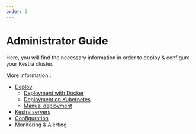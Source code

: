 ```yaml
---
order: 5
---
```

# Administrator Guide

Here, you will find the necessary information in order to deploy & configure your Kestra cluster.

More information : 

- [Deploy](deployment)
    - [Deployment with Docker](deployment/docker)
    - [Deployment on Kubernetes](deployment/kubernetes)
    - [Manual deployment](deployment/manual)
- [Kestra servers](servers)
- [Configuration](configuration)
- [Monitoring & Alerting](monitoring)
